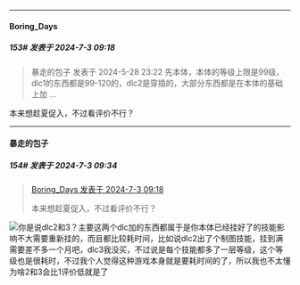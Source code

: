 ﻿
*****

####  Boring_Days  
##### 153#       发表于 2024-7-3 09:18

<blockquote>暴走的包子 发表于 2024-5-28 23:22
先本体，本体的等级上限是99级，dlc1的东西都是99-120的，dlc2是穿插的，大部分东西都是在本体的基础上加 ...</blockquote>
本来想趁夏促入，不过看评价不行？


*****

####  暴走的包子  
##### 154#       发表于 2024-7-3 09:34

<blockquote><a href="httphttps://bbs.saraba1st.com/2b/forum.php?mod=redirect&amp;goto=findpost&amp;pid=65463605&amp;ptid=2183540" target="_blank">Boring_Days 发表于 2024-7-3 09:18</a>

本来想趁夏促入，不过看评价不行？</blockquote>
<img src="https://static.saraba1st.com/image/smiley/face2017/067.png" referrerpolicy="no-referrer">你是说dlc2和3？主要这两个dlc加的东西都属于是你本体已经挂好了的技能影响不大需要重新挂的，而且都比较耗时间，比如说dlc2出了个制图技能，挂到满需要差不多一个月吧，dlc3我没买，不过说是每个技能都多了一层等级，这个等级也是很耗时，不过我个人觉得这种游戏本身就是要耗时间的了，所以我也不太懂为啥2和3会比1评价低就是了

